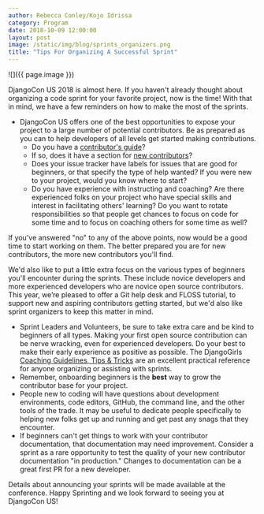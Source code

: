 ```yaml
---
author: Rebecca Conley/Kojo Idrissa
category: Program
date: 2018-10-09 12:00:00
layout: post
image: /static/img/blog/sprints_organizers.png
title: "Tips For Organizing A Successful Sprint"
---
```


![]({{ page.image }})

DjangoCon US 2018 is almost here. If you haven't already thought about organizing a code sprint for your favorite project, now is the time!  With that in mind, we have a few reminders on how to make the most of the sprints.

-  DjangoCon US offers one of the best opportunities to expose your project to a large number of potential contributors. Be as prepared as you can to help developers of all levels get started making contributions.
    +  Do you have a [contributor's guide](https://docs.djangoproject.com/en/dev/internals/contributing/)?
    +  If so, does it have a section for [new contributors](https://docs.djangoproject.com/en/dev/internals/contributing/new-contributors/)?
    +  Does your issue tracker have labels for issues that are good for beginners, or that specify the type of help wanted? If you were new to your project, would you know where to start?
    +  Do you have experience with instructing and coaching? Are there experienced folks on your project who have special skills and interest in facilitating others' learning? Do you want to rotate responsibilities so that people get chances to focus on code for some time and to focus on coaching others for some time as well?

If you've answered "no" to any of the above points, now would be a good time to start working on them. The better prepared you are for new contributors, the more new contributors you'll find.


We'd also like to put a little extra focus on the various types of beginners you'll encounter during the sprints. These include novice developers and more experienced developers who are novice open source contributors. This year, we’re pleased to offer a Git help desk and FLOSS tutorial, to support new and aspiring contributors getting started, but we'd also like sprint organizers to keep this matter in mind.

-  Sprint Leaders and Volunteers, be sure to take extra care and be kind to beginners of all types. Making your first open source contribution can be nerve wracking, even for experienced developers. Do your best to make their early experience as positive as possible.  The DjangoGirls [Coaching Guidelines, Tips & Tricks](https://coach.djangogirls.org/tips/) are an excellent practical reference for anyone organizing or assisting with sprints.
-  Remember, onboarding beginners is the **best** way to grow the contributor base for your project.
-  People new to coding will have questions about development environments, code editors, GitHub, the command line, and the other tools of the trade. It may be useful to dedicate people specifically to helping new folks get up and running and get past any snags that they encounter.
-  If beginners can't get things to work with your contributor documentation, that documentation may need improvement. Consider a sprint as a rare opportunity to test the quality of your new contributor documentation "in production." Changes to documentation can be a great first PR for a new developer.

Details about announcing your sprints will be made available at the conference. Happy Sprinting and we look forward to seeing you at DjangoCon US!
